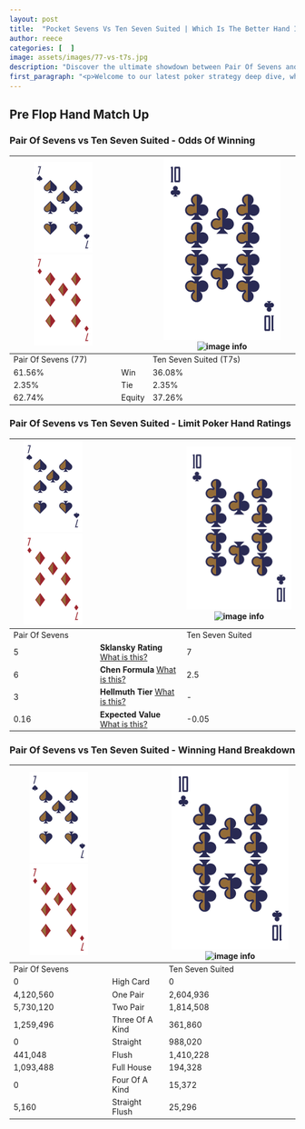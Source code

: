 ```yaml
---
layout: post
title:  "Pocket Sevens Vs Ten Seven Suited | Which Is The Better Hand In Poker? A Complete Guide"
author: reece
categories: [  ]
image: assets/images/77-vs-t7s.jpg
description: "Discover the ultimate showdown between Pair Of Sevens and Ten Seven Suited in poker! Uncover the odds, strategies, and scenarios where one hand triumphs over the other. Get ready to up your poker game with this thrilling analysis."
first_paragraph: "<p>Welcome to our latest poker strategy deep dive, where we're pitting two distinct hands against each other in a high-stakes showdown: Pair Of Sevens vs Ten Seven Suited.</p><p>In the dynamic world of poker, every decision counts, and knowing which hand holds the upper hand is key to your success at the table.</p><p>In this article, we'll dissect these two hands, explore the scenarios where one dominates the other, and equip you with the knowledge to make strategic choices that can tip the odds in your favor.</p><p>Get ready to unravel the intriguing dynamics of these poker hands and elevate your game to new heights.</p>"
---
```




[comment]: # (sp0)

## Pre Flop Hand Match Up

<div class="table hand-ratings" markdown="1"> 



### Pair Of Sevens vs Ten Seven Suited - Odds Of Winning


    
| ![image info](assets/images/hand1/7.png) ![image info](assets/images/hand1/7o.png) |  | ![image info](assets/images/hand2/T.png) ![image info](assets/images/hand2/7s.png) |
| -------- | -------- | -------- |
| Pair Of Sevens (77) |  | Ten Seven Suited (T7s) |
| 61.56% | Win | 36.08% |
| 2.35% | Tie | 2.35% |
| 62.74% | Equity | 37.26% |




[comment]: # (sp1)



### Pair Of Sevens vs Ten Seven Suited - Limit Poker Hand Ratings


    
| ![image info](assets/images/hand1/7.png) ![image info](assets/images/hand1/7o.png) |  | ![image info](assets/images/hand2/T.png) ![image info](assets/images/hand2/7s.png) |
| -------- | -------- | -------- |
| Pair Of Sevens |  | Ten Seven Suited |
| 5 | **Sklansky Rating** [What is this?](/sklansky-rating-explained) | 7 |
| 6 | **Chen Formula** [What is this?](/chen-formula-explained) | 2.5 |
| 3 | **Hellmuth Tier** [What is this?](/Hellmuth-tier-explained) | - |
| 0.16 | **Expected Value** [What is this?](/expected-value-explained) | -0.05 |




[comment]: # (sp2)



### Pair Of Sevens vs Ten Seven Suited - Winning Hand Breakdown


    
| ![image info](assets/images/hand1/7.png) ![image info](assets/images/hand1/7o.png) |  | ![image info](assets/images/hand2/T.png) ![image info](assets/images/hand2/7s.png) |
| -------- | -------- | -------- |
| Pair Of Sevens |  | Ten Seven Suited |
| 0 | High Card | 0 |
| 4,120,560 | One Pair | 2,604,936 |
| 5,730,120 | Two Pair | 1,814,508 |
| 1,259,496 | Three Of A Kind | 361,860 |
| 0 | Straight | 988,020 |
| 441,048 | Flush | 1,410,228 |
| 1,093,488 | Full House | 194,328 |
| 0 | Four Of A Kind | 15,372 |
| 5,160 | Straight Flush | 25,296 |




[comment]: # (sp3)



</div>

[comment]: # (sp4)



[comment]: # (sp5)

